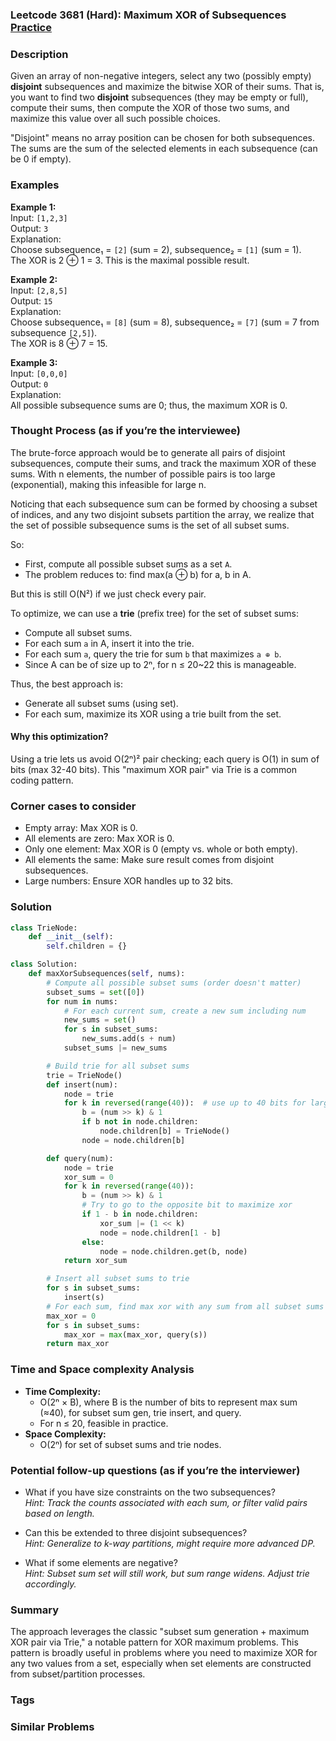 ### Leetcode 3681 (Hard): Maximum XOR of Subsequences [Practice](https://leetcode.com/problems/maximum-xor-of-subsequences)

### Description  
Given an array of non-negative integers, select any two (possibly empty) **disjoint** subsequences and maximize the bitwise XOR of their sums. That is, you want to find two **disjoint** subsequences (they may be empty or full), compute their sums, then compute the XOR of those two sums, and maximize this value over all such possible choices.

"Disjoint" means no array position can be chosen for both subsequences. The sums are the sum of the selected elements in each subsequence (can be 0 if empty).

### Examples  

**Example 1:**  
Input: `[1,2,3]`  
Output: `3`  
Explanation:  
Choose subsequence₁ = `[2]` (sum = 2), subsequence₂ = `[1]` (sum = 1).  
The XOR is 2 ⊕ 1 = 3. This is the maximal possible result.

**Example 2:**  
Input: `[2,8,5]`  
Output: `15`  
Explanation:  
Choose subsequence₁ = `[8]` (sum = 8), subsequence₂ = `[7]` (sum = 7 from subsequence `[2,5]`).  
The XOR is 8 ⊕ 7 = 15.

**Example 3:**  
Input: `[0,0,0]`  
Output: `0`  
Explanation:  
All possible subsequence sums are 0; thus, the maximum XOR is 0.

### Thought Process (as if you’re the interviewee)  
The brute-force approach would be to generate all pairs of disjoint subsequences, compute their sums, and track the maximum XOR of these sums. With n elements, the number of possible pairs is too large (exponential), making this infeasible for large n.

Noticing that each subsequence sum can be formed by choosing a subset of indices, and any two disjoint subsets partition the array, we realize that the set of possible subsequence sums is the set of all subset sums.

So:
- First, compute all possible subset sums as a set `A`.
- The problem reduces to: find max(a ⊕ b) for a, b in A.

But this is still O(N²) if we just check every pair.

To optimize, we can use a **trie** (prefix tree) for the set of subset sums:
- Compute all subset sums.
- For each sum `a` in A, insert it into the trie.
- For each sum `a`, query the trie for sum `b` that maximizes `a ⊕ b`.
- Since A can be of size up to 2ⁿ, for n ≤ 20~22 this is manageable.

Thus, the best approach is:
- Generate all subset sums (using set).
- For each sum, maximize its XOR using a trie built from the set.

#### Why this optimization?
Using a trie lets us avoid O(2ⁿ)² pair checking; each query is O(1) in sum of bits (max 32-40 bits). This "maximum XOR pair" via Trie is a common coding pattern.  
  
### Corner cases to consider  
- Empty array: Max XOR is 0.
- All elements are zero: Max XOR is 0.
- Only one element: Max XOR is 0 (empty vs. whole or both empty).
- All elements the same: Make sure result comes from disjoint subsequences.
- Large numbers: Ensure XOR handles up to 32 bits.

### Solution

```python
class TrieNode:
    def __init__(self):
        self.children = {}

class Solution:
    def maxXorSubsequences(self, nums):
        # Compute all possible subset sums (order doesn't matter)
        subset_sums = set([0])
        for num in nums:
            # For each current sum, create a new sum including num
            new_sums = set()
            for s in subset_sums:
                new_sums.add(s + num)
            subset_sums |= new_sums

        # Build trie for all subset sums
        trie = TrieNode()
        def insert(num):
            node = trie
            for k in reversed(range(40)):  # use up to 40 bits for larger sums
                b = (num >> k) & 1
                if b not in node.children:
                    node.children[b] = TrieNode()
                node = node.children[b]

        def query(num):
            node = trie
            xor_sum = 0
            for k in reversed(range(40)):
                b = (num >> k) & 1
                # Try to go to the opposite bit to maximize xor
                if 1 - b in node.children:
                    xor_sum |= (1 << k)
                    node = node.children[1 - b]
                else:
                    node = node.children.get(b, node)
            return xor_sum

        # Insert all subset sums to trie
        for s in subset_sums:
            insert(s)
        # For each sum, find max xor with any sum from all subset sums
        max_xor = 0
        for s in subset_sums:
            max_xor = max(max_xor, query(s))
        return max_xor
```

### Time and Space complexity Analysis  

- **Time Complexity:**  
  - O(2ⁿ × B), where B is the number of bits to represent max sum (≈40), for subset sum gen, trie insert, and query.
  - For n ≤ 20, feasible in practice.
- **Space Complexity:**  
  - O(2ⁿ) for set of subset sums and trie nodes.

### Potential follow-up questions (as if you’re the interviewer)  

- What if you have size constraints on the two subsequences?  
  *Hint: Track the counts associated with each sum, or filter valid pairs based on length.*

- Can this be extended to three disjoint subsequences?  
  *Hint: Generalize to k-way partitions, might require more advanced DP.*

- What if some elements are negative?  
  *Hint: Subset sum set will still work, but sum range widens. Adjust trie accordingly.*

### Summary
The approach leverages the classic "subset sum generation + maximum XOR pair via Trie," a notable pattern for XOR maximum problems. This pattern is broadly useful in problems where you need to maximize XOR for any two values from a set, especially when set elements are constructed from subset/partition processes.

### Tags


### Similar Problems
